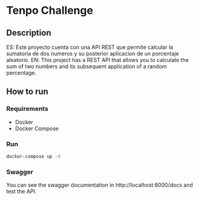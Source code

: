 # Tenpo Challenge

## Description

ES: Este proyecto cuenta con una API REST que permite calcular la sumatoria de dos numeros y su posterior aplicacion de
un porcentaje aleatorio.
EN: This project has a REST API that allows you to calculate the sum of two numbers and its subsequent application of a
random percentage.

## How to run

### Requirements

- Docker
- Docker Compose

### Run

```bash
docker-compose up -d
```

### Swagger

You can see the swagger documentation in http://localhost:8000/docs and test the API.